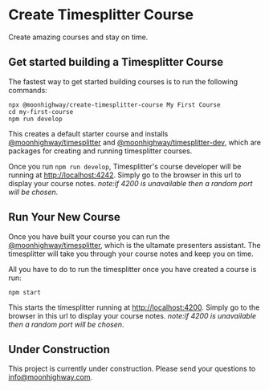 # Create Timesplitter Course

Create amazing courses and stay on time.

## Get started building a Timesplitter Course

The fastest way to get started building courses is to run the following commands:

```
npx @moonhighway/create-timesplitter-course My First Course
cd my-first-course
npm run develop
```

This creates a default starter course and installs [@moonhighway/timesplitter](https://www.npmjs.com/package/@moonhighway/timesplitter) and [@moonhighway/timesplitter-dev](https://www.npmjs.com/package/@moonhighway/timesplitter-dev), which are packages for creating and running timesplitter courses.

Once you run `npm run develop`, Timesplitter's course developer will be running at [http://localhost:4242](http://localhost:4242). Simply go to the browser in this url to display your course notes. _note:if 4200 is unavailable then a random port will be chosen_.

## Run Your New Course

Once you have built your course you can run the [@moonhighway/timesplitter](https://www.npmjs.com/package/@moonhighway/timesplitter), which is the ultamate presenters assistant. The timesplitter will take you through your course notes and keep you on time.

All you have to do to run the timesplitter once you have created a course is run:

```
npm start
```

This starts the timesplitter running at [http://localhost:4200](http://localhost:4200). Simply go to the browser in this url to display your course notes. _note:if 4200 is unavailable then a random port will be chosen_.

## Under Construction

This project is currently under construction. Please send your questions to [info@moonhighway.com](info@moonhighway.com).
